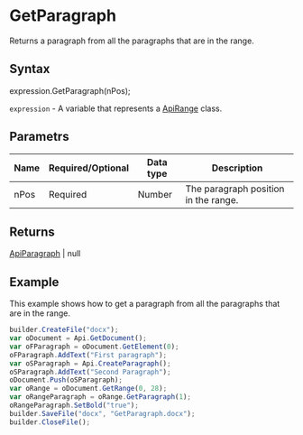 # GetParagraph

Returns a paragraph from all the paragraphs that are in the range.

## Syntax

expression.GetParagraph(nPos);

`expression` - A variable that represents a [ApiRange](../ApiRange.md) class.

## Parametrs

| **Name** | **Required/Optional** | **Data type** | **Description** |
| ------------- | ------------- | ------------- | ------------- |
| nPos | Required | Number | The paragraph position in the range. |

## Returns

[ApiParagraph](../../ApiParagraph/ApiParagraph.md) &#124; null

## Example

This example shows how to get a paragraph from all the paragraphs that are in the range.

```javascript
builder.CreateFile("docx");
var oDocument = Api.GetDocument();
var oFParagraph = oDocument.GetElement(0);
oFParagraph.AddText("First paragraph");
var oSParagraph = Api.CreateParagraph();
oSParagraph.AddText("Second Paragraph");
oDocument.Push(oSParagraph);
var oRange = oDocument.GetRange(0, 28);
var oRangeParagraph = oRange.GetParagraph(1);
oRangeParagraph.SetBold("true");
builder.SaveFile("docx", "GetParagraph.docx");
builder.CloseFile();
```